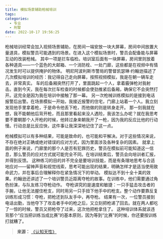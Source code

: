 ```yaml
---
title: 模拟场景辅助枪械培训
tags:
categories:
  - 专业
  - 刑警
date: 2022-10-17 19:56:25
---
```


枪械培训经常会加入视频场景辅助，在房间一端安放一块大屏幕，房间中间放置大量道具，模拟警员可能遇到的场景。在进入这个模拟场景时，警员会配备能与屏幕互动的改装枪械。
其中一项是拦车临检。培训室后面有一块屏幕，房间里则放着各种道具——一个蓝色的大邮箱、一个消防栓、一处门廊，这些都是在视频中有情况发生时可以提供掩护的物体。<!--more-->
明尼阿波利斯市警局的警督凯瑟琳·约翰逊描述了几次模拟培训的经历：我记得自己走向屏幕，按照视频模拟，我是在朝一辆车走去，非常真实。
车的后备厢突然打开了，里面跳起一个人，拿着霰弹枪对我射击。直到今天，我在每次拦车检查的时候都会使劲推紧后备厢，确保它不会突然打开。这完全是因为我在培训中接触了那一幕。
另一次枪械训练模拟的是接到电话报警后出警。在场景模拟一开始，我接近报警的住宅，门廊上站着一个人。我立刻发现他手里拿着枪，于是命令他丢下枪，而他做的则是转身走开。
那一刻我就在想，我不能朝他后背开枪，而且那里看起来没人遇险，我该怎么办呢？就在我思考要不要朝那个人开枪的时候，他转过身来朝我开了一枪，因为我的反应比他的行动慢。行动总是比反应快，这件事让我深深地记住了这一点。

枪械模拟可以有多种结果，可能是致命的，也可能和平解决。对于这些情况来说，不存在绝对正确或绝对错误的应对方式，因为里面涉及各种复杂的因素。
就拿上面的例子来说，门廊里的那个人是否有犯罪历史，警员在模拟前可能知道这一信息，那么警员的应对方式就可能完全不同。在培训结束后，警员会向培训者汇报，并得到反馈。
这种练习的目的并不完全是要培训技能，而是有条理地思考与合适地应对——留神声音和视觉线索，思考可能出现的结果，明确怎样才是适当使用致命武力，并在事后合理解释你在紧急情况下的举动。
模拟达不到十全十美的效果。约翰逊还讲述了一个培训警员近距离夺枪的故事。在训练中，他们需要通过角色扮演，与队友练习夺枪动作。
夺枪讲究的是速度和敏捷：一只手猛击攻击者的手腕，让他无法握住枪支，同时用另一只手扭下他手中的枪支。整个动作要靠反复训练形成习惯：夺枪，把枪还到队友手中，再夺枪。
结果有一次，一位警员接到电话出勤，当他夺下了攻击者手中的枪之后，又立刻把枪递了回去。就在两人都吃了一惊的时候，警员又把枪夺了过来，这次他把枪拿住了。
这种培训体系就该违背那个“应当把训练当成比赛”的基本原则，因为等到“比赛”的时候，你还要按训练打就糟了。

>**来源：**
>[《认知天性》](https://yamaeye.github.io/docs/#/读书/学习/认知天性)